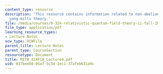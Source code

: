 ```yaml
---
content_type: resource
description: 'This resource contains information related to non-abelian generalizations:
  yang-mills theory.'
file: /media/courses/8-324-relativistic-quantum-field-theory-ii-fall-2010/037bee6805af5c342ec137afeb631a9c_MIT8_324F10_Lecture4.pdf
file_type: application/pdf
learning_resource_types:
- Lecture Notes
ocw_type: OCWFile
parent_title: Lecture Notes
parent_type: CourseSection
resourcetype: Document
title: MIT8_324F10_Lecture4.pdf
uid: 037bee68-05af-5c34-2ec1-37afeb631a9c
---
```

